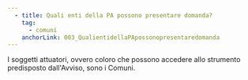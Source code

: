 ```yaml
---
  - title: Quali enti della PA possono presentare domanda?
    tag:
      - comuni
    anchorLink: 003_QualientidellaPApossonopresentaredomanda
---
```


I soggetti attuatori, ovvero coloro che possono accedere allo strumento predisposto dall'Avviso, sono i Comuni.
